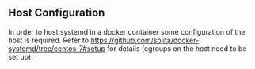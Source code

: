 

## Host Configuration
In order to host systemd in a docker container some configuration of the host is required.
Refer to https://github.com/solita/docker-systemd/tree/centos-7#setup for details (cgroups
on the host need to be set up).

